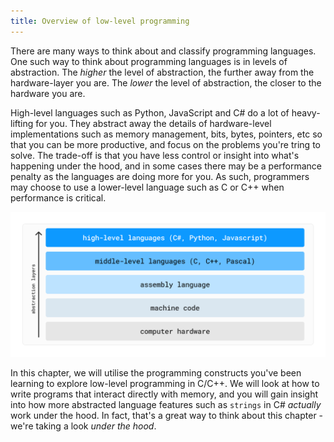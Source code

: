 ```yaml
---
title: Overview of low-level programming
---
```


There are many ways to think about and classify programming languages. One such way to think about programming languages is in levels of abstraction. The *higher* the level of abstraction, the further away from the hardware-layer you are. The *lower* the level of abstraction, the closer to the hardware you are.

High-level languages such as Python, JavaScript and C# do a lot of heavy-lifting for you. They abstract away the details of hardware-level implementations such as memory management, bits, bytes, pointers, etc so that you can be more productive, and focus on the problems you're tring to solve. The trade-off is that you have less control or insight into what's happening under the hood, and in some cases there may be a performance penalty as the languages are doing more for you. As such, programmers may choose to use a lower-level language such as C or C++ when performance is critical.

![Alt text](./layers.png)

In this chapter, we will utilise the programming constructs you've been learning to explore low-level programming in C/C++. We will look at how to write programs that interact directly with memory, and you will gain insight into how more abstracted language features such as `strings` in C# *actually* work under the hood. In fact, that's a great way to think about this chapter - we're taking a look *under the hood*.

